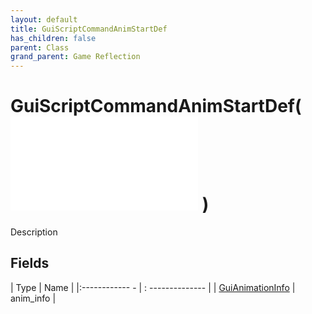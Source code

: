 ```yaml
---
layout: default
title: GuiScriptCommandAnimStartDef
has_children: false
parent: Class
grand_parent: Game Reflection
---
```

# GuiScriptCommandAnimStartDef( ![ GuiScriptCommandAnimDef ](game-reflection/classes/gui_script_command_anim_def.md) )
Description 

## Fields
| Type | Name |
|:------------ - | : -------------- |
| [GuiAnimationInfo](game-reflection/classes/gui_animation_info.md) | anim_info |
